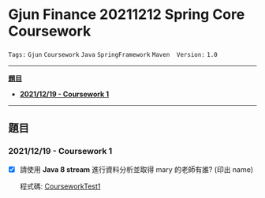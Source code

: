 # Gjun Finance 20211212 Spring Core Coursework

`Tags:` `Gjun` `Coursework` `Java` `SpringFramework` `Maven`　`Version:` `1.0`

---

[**題目**](#題目)

- [**2021/12/19 - Coursework 1**](#20211219---coursework-1)

---

## 題目

### 2021/12/19 - Coursework 1

- [x] 請使用 **Java 8 stream** 進行資料分析並取得 mary 的老師有誰? (印出 name)

  程式碼: [CourseworkTest1](https://github.com/Hsin-Liang/SpringCoreCoursework_20211212/tree/main/src/test/java/pers/hsinliangchang/coursework/SpringCoreCoursework_20211212/coursework_1)

